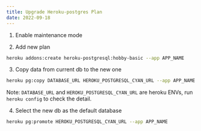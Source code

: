 ```yaml
---
title: Upgrade Heroku-postgres Plan
date: 2022-09-18
---
```


1. Enable maintenance mode

2. Add new plan

```bash
heroku addons:create heroku-postgresql:hobby-basic --app APP_NAME
```

3. Copy data from current db to the new one

```bash
heroku pg:copy DATABASE_URL HEROKU_POSTGRESQL_CYAN_URL --app APP_NAME
```

Note: `DATABASE_URL` and `HEROKU_POSTGRESQL_CYAN_URL` are heroku ENVs, run `heroku config` to check the detail.

4. Select the new db as the default database

```bash
heroku pg:promote HEROKU_POSTGRESQL_CYAN_URL --app APP_NAME
```
